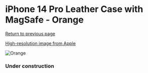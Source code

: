 # iPhone 14 Pro Leather Case with MagSafe - Orange

[Return to previous page](/iphone_14)

[High-resolution image from Apple](https://store.storeimages.cdn-apple.com/8756/as-images.apple.com/is/MPPL3?wid=4500&hei=4500&fmt=png)

<div style="width: 384px"><img src="/everypreview/MPPL3.png" alt="Orange"></div>

### Under construction
